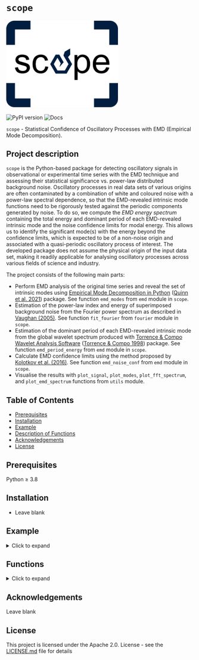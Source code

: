 # `scope`
<img src="./docs/source/_static/scope_logo.png" alt="Scope Logo" width="300">

<p align="left">
  <a href="https://pypi.org/project/scope-emd/" style="text-decoration: none; border: none;">
    <img src="https://img.shields.io/pypi/v/scope-emd" alt="PyPI version" style="vertical-align: middle;">
  </a>
  <a href="https://statistical-confidence-of-oscillatory-processes-with-emd.readthedocs.io/en/latest/" style="text-decoration: none; border: none;">
    <img src="https://readthedocs.org/projects/statistical-confidence-of-oscillatory-processes-with-emd/badge/?version=latest" alt="Docs" style="vertical-align: middle;">
  </a>
</p>

`scope` - Statistical Confidence of Oscillatory Processes with EMD (Empirical Mode Decomposition).

## Project description
`scope` is the Python-based package for detecting oscillatory signals in observational or experimental time series with the EMD technique and assessing their statistical significance vs. power-law distributed background noise. Oscillatory processes in real data sets of various origins are often contaminated by a combination of white and coloured noise with a power-law spectral dependence, so that the EMD-revealed intrinsic mode functions need to be rigorously tested against the periodic components generated by noise. To do so, we compute the _EMD energy spectrum_ containing the total energy and dominant period of each EMD-revealed intrinsic mode and the noise confidence limits for modal energy. This allows us to identify the significant mode(s) with the energy beyond the confidence limits, which is expected to be of a non-noise origin and associated with a quasi-periodic oscillatory process of interest. The developed package does not assume the physical origin of the input data set, making it readily applicable for analysing oscillatory processes across various fields of science and industry.

The project consists of the following main parts:
- Perform EMD analysis of the original time series and reveal the set of intrinsic modes using [Empirical Mode Decomposition in Python](https://emd.readthedocs.io/en/stable/) ([Quinn et al. 2021](https://doi.org/10.21105/joss.02977)) package. See function `emd_modes` from `emd` module in `scope`.
- Estimation of the power-law index and energy of superimposed background noise from the Fourier power spectrum as described in [Vaughan (2005)](https://doi.org/10.1051/0004-6361:20041453). See function `fit_fourier` from `fourier` module in `scope`.
- Estimation of the dominant period of each EMD-revealed intrinsic mode from the global wavelet spectrum produced with [Torrence & Compo Wavelet Analysis Software](https://github.com/ct6502/wavelets) ([Torrence & Compo 1998](https://psl.noaa.gov/people/gilbert.p.compo/Torrence_compo1998.pdf)) package. See function `emd_period_energy` from `emd` module in `scope`.
- Calculate EMD confidence limits using the method proposed by [Kolotkov et al. (2016)](https://doi.org/10.1051/0004-6361/201628306). See function `emd_noise_conf` from `emd` module in `scope`.
- Visualise the results with `plot_signal`, `plot_modes`, `plot_fft_spectrum`, and `plot_emd_spectrum` functions from `utils` module.


## Table of Contents
- [Prerequisites](#prerequisites)
- [Installation](#installation)
- [Example](#example)
- [Description of Functions](#functions)
- [Acknowledgements](#acknowledgements)
- [License](#license)

## Prerequisites
Python &ge; 3.8

## Installation
 - Leave blank

## Example
<details>
 <summary>Click to expand</summary>

The example described below is provided in the `emd_example.py` file (see 'examples').

The sample signal in this example consists of an oscillatory component, an exponentially decaying trend and a combination of white and coloured noise obeying the power law: \
![](./docs/source/_static/input_signal.png)

After setting the mean of the input signal to zero, we apply EMD to obtain the set of intrinsic mode functions (IMFs):
```python
modes = emd_modes(x, sd_thresh=1e-4)
plot_modes(t, modes)
```
where the 'sd_thresh' parameter is the threshold at which the sift of each IMF stops. In our example, we obtained seven EMD modes, six of which are oscillatory IMFs and one is a non-oscillatory residual (usually, the number of EMD modes is about $$\log_2(N)$$ where $$N$$ is the number of data points in the input signal).
![](./docs/source/_static/1st_EMD.png)

The empirical trend of the signal is estimated using the `emd_trend` function. This function identifies modes with periods exceeding a fraction of the total signal duration (denoted by the 'cutoff' parameter) and the residual, combines them into an empirical trend of the input signal, and returns a new set of modes in which all modes have periods shorter than the cutoff and the last mode represents the signal's trend. This cutoff is set to 0.4 of the total signal length by default, which means that a mode with less than 2.5 oscillation cycles is considered as part of the empirical trend. 
```python
modes = emd_trend(modes, t)
trend_emd = modes[:, -1]
plot_signal(t, trend_emd, 'Trend of the signal')
```
For our example, the empirical trend of the signal is found to form by the last EMD mode (the residual) only: \
![](./docs/source/_static/trend_signal.png)

Hence, the detrended signal is: \
![](./docs/source/_static/detrended_signal.png)

Now we can estimate the parameters of superimposed noise by applying the `fit_fourier` function to the detrended signal. The function returns the FFT spectrum of the detrended signal best-fitted by a power-law model, with powers of white (if present) and coloured noise and the power-law index of coloured noise as model parameters. For our example, the FFT spectrum shows a combination of white and coloured noise components in the detrended signal, with the power-law index of coloured noise being 1.1±0.3 and the ratio of the white to coloured noise energies about 0.3. The `fit_fourier` function also estimates the confidence interval of a given value (e.g. 95%, false alarm probability = 0.05). The Fourier peaks outside this confidence interval are attributed to statistically significant oscillatory processes of non-noise origin.
```python
fit_fft = fit_fourier(x, dt, fap=0.05)
plot_fft_spectrum(fit_fft)
```
![](./docs/source/_static/FFT_spectrum.png)

The EMD energy spectrum, i.e. the relationship between the EMD modal energy vs. dominant oscillation period for the set of EMD modes identified in the original signal, is computed by the `emd_energy_spectrum` function:
```python
emd_sp = emd_energy_spectrum(modes, t)
cutoff_period = 0.4 * len(x) * dt #show cutoff period
plot_emd_spectrum(emd_sp, cutoff_period)
```
![](./docs/source/_static/emd_spectrum.png) 

The vertical dashed line corresponds to the cutoff period adopted in the `emd_trend` function; all modes beyond this line are considered as components of trend.

With the power-law index and noise energy returned by the `fit_fourier` function, we can compute the confidence limits of the EMD energy spectrum using the `emd_noise_conf` function (separately for coloured noise and, if present, white noise):
```python
# false alarm probability
fap = 0.05
#Confidence limits for coloured noise
conf_c = emd_noise_conf(t, alpha=alpha, period_min=2*dt, 
                        period_max=N*dt, num_samples=500, 
                        signal_energy=fit_fft['color_energy'], fap=fap)
#Confidence limits for white noise
if fit_fft['white_energy'] > 0: # check if there is only colored noise model
    conf_w = emd_noise_conf(t, alpha=0, period_min=2*dt,
                            period_max=N*dt, num_samples = 500, 
                            signal_energy=fit_fft['white_energy'], fap=fap)
```
Here, the false alarm probability (fap) is set to 0.05 (95% confidence). The `emd_noise_conf` function generates 500 independent noise samples with the same power law index ('alpha') and energy ('signal_energy') as the input. The other two parameters, 'period_min' and 'period_max', set the range of periods over which the confidence limits are computed. Combining the upper and lower confidence limits for white and coloured noise compenents,
```python
#Upper confidence limit for the combined noises
conf_up = conf_c['up'] + conf_w['up']

#Lower confidence limit for the combined noises
conf_down = conf_c['down'] + conf_w['down']
```
and visualising the EMD energy spectrum with confidence,
```python
# plot emd spectrum
plot_emd_spectrum(emd_sp, cutoff_period, conf_period, conf_up, conf_down, conf_mean, fap)
```
it becomes\
![](./docs/source/_static/emd_spectrum_with_conf.png) 

Here, 'conf_mean' stands for the expected mean value of noise energy (`conf_mean = conf_c['mean_energy'] + conf_w['mean_energy']`) and 'conf_period' (`conf_period = conf_c['period']`) is the array of oscillation periods over which the confidence limits are computed.
The EMD modes beyond the confidence limits are considered significant, which are not likely to be caused by random noise. In our example, only one mode is found to be significant which seems consistent with the input oscillatory component of the original signal.

![](./docs/source/_static/significant_mode.png) 

</details>

## Functions 

<details>
 <summary>Click to expand</summary>
 
### 'emd_period_energy'
As mentioned in the example section, the total energy and (dominant) period of each EMD mode are required for constructing an EMD energy spectrum. The total modal energy is estimated by summing up squares of instantaneous amplitudes of each EMD mode. The dominant period of each EMD mode is estimated by best-fitting the global wavelet spectrum ([Torrence & Compo 1998](https://psl.noaa.gov/people/gilbert.p.compo/Torrence_compo1998.pdf)) of the mode with a Gaussian + Parabolic function, performed in the `emd_period_energy` function. The position and standard deviation of the Gaussian peak are used for the dominant EMD modal period and the uncertainty of this estimation.
<!--
An example of the global wavelet spectrum fit is shown below: \
![](./docs/source/_static/fit_mode.png)
We can see that for each mode there is a Gaussian-like peak associated with the dominant period.
--> 

### 'fit_fourier'
In the `fit_fourier` function, we fit the FFT spectrum by a power-law model in log-log scale to extract the power-law index and energy of the noise component of the signal. Firstly, we must note that, at each Fourier frequency, the Fourier power $$I(f_{j})$$ follows a chi-squared distribution with 2 degrees of freedom, denoted as:

$$I(f_{j}) = \mathcal{P}(f_{j}) \chi_{2}^{2}/2$$

where $\mathcal{P}(f_{j})$ is the true power spectrum, and $\chi_{2}^{2}$ is a random variable distributed as $\chi^{2}$ with 2 degrees of freedom. Since the least squares method assumes that the input data set is Gaussian-distributed, we cannot directly apply this method to best-fit the FFT power spectrum. Instead, we should consider the mean of the $$\chi_{2}^{2}/2$$ term. In log scale, $$\left\langle \mathrm{log}(\chi^{2}_{2}/2) \right\rangle$$ = -0.25068 ([Vaughan (2005)](https://doi.org/10.1051/0004-6361:20041453)). This term corresponds to the bias that will be introduced to the fitting if one directly implements the least squares method. Hence, we shall include this term in the model function such that the least squares fitting will not be 'biased'. We also note that the value of this bias term is independent of the choice of normalisation of the FFT power spectrum.

<!--
Additionally, we can visualise this bias factor. Since the Fourier power follows a chi-square distribution with 2 DoF is essentially an exponential function, we consider the integration of an exponential function over the entire range of power, which gives a constant value:
```math
\int_{0}^{P_{\mathrm{max}}} e^{-x} dx = const.
```
One can transform it to log scale by considering a new variable $τ = lnx$. Hence, the new integral becomes:
```math
\int_{-\infty}^{\mathrm{ln} P_{\mathrm{max}}} e^{-e^{\tau}} e^{\tau} d\tau = const.
```
where $F(\tau) = e^{-e^{\tau}} e^{\tau}$ is the distribution of the Fourier power in log scale. By plotting this function, we see an asymmetric distribution with its mean positioned at -0.25068.
![](./docs/source/_static/bias_visualisation.png)
--> 

The power law model we used in the `fit_fourier` function is a superposition of white and coloured noise components, given by:

$$ \mathcal{P}(f) = \mathcal{P}_{c}(f) + \mathcal{P}_{w}(f) = Z_{c} f^{-\alpha_{c}} + Z_{w},$$

where $Z_{c}$ and $Z_{w}$ are the proportionality constants of coloured and white noises, respectively, and $\alpha$ is the power law index of coloured noise. After obtaining the proportionality constants from the debiased least squares fit, we can estimate the energy of each noise type, $E_{c/w}$ using:

$$E_{c/w} = N \times nf \times Z_{c/w},$$

where $N$ is the number of data points in the time series and $nf$ is the number of Fourier frequencies, which does not include 0 Hz and the Nyquist frequency. And estimate the confidence limit for a given false alarm probability (fap) as $-\ln\left(1-(1-\mathrm{fap})^{1/nf}\right)\times\mathcal{P}(f)$.

See 'fft_fit_example.py' file (in 'examples') for an example use of the `fit_fourier` function.

### 'emd_noise_conf'
[Flandrin et al. (2004)](https://ieeexplore.ieee.org/document/1261951) and [Wu and Huang (2004)](https://royalsocietypublishing.org/doi/10.1098/rspa.2003.1221) investigate the dyadic property of EMD and suggest the following relation between modal energy and modal period:
```math
E_{m}P_{m} = \text{const.}
```
![](./docs/source/_static/mc_emd_spectra.png)

[Kolotkov et al. (2016)](https://doi.org/10.1051/0004-6361/201628306) suggests that the modal energy of the mth IMF should have a chi-square distribution with the $k$ degrees of freedom (DoF). We thus estimate the confidence limits using the percent-point function of the chi-square distribution. Here we use the false alarm probability = 0.05. The 'emd_noise_conf' function generates 500 (by default) noise samples with the same power law index and energy as the input and conducts the EMD. It extracts the dominant period and modal energy for each IMF by calling the 'emd_period_energy' function. The 'emd_noise_fit' function fits the chi-square distribution to the histogram of modal energy for each mode number to extract the mean energy and $k$. We obtain the mean period, mean energy and number of DoF for each mode number. Due to the dyadic property of EMD, we expect both mean energy vs mean period and $k$ vs mean period are linear in log-log scale. The exact linear relationship is found by fitting a straight line. By obtaining this linear relationship, we use it to generate 500 data points of the confidence limits over the whole range of period.

</details>

## Acknowledgements
Leave blank

## License
This project is licensed under the Apache 2.0. License - see the [LICENSE.md](./LICENSE) file for details


